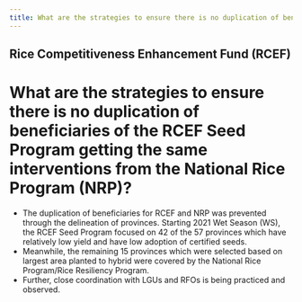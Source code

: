 ```yaml
---
title: What are the strategies to ensure there is no duplication of beneficiaries of the RCEF Seed Program getting the same interventions from the National Rice Program NRP
---
```


## Rice Competitiveness Enhancement Fund (RCEF)

# What are the strategies to ensure there is no duplication of beneficiaries of the RCEF Seed Program getting the same interventions from the National Rice Program (NRP)?


 - The duplication of beneficiaries for RCEF and NRP was prevented through the delineation of provinces. Starting 2021 Wet Season (WS), the RCEF Seed Program focused on 42 of the 57 provinces which have relatively low yield and have low adoption of certified seeds. 
 - Meanwhile, the remaining 15 provinces which were selected based on largest area planted to hybrid were covered by the National Rice Program/Rice Resiliency Program.
 - Further, close coordination with LGUs and RFOs is being practiced and observed.
